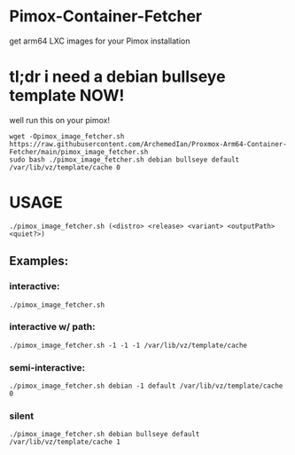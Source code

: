 # Pimox-Container-Fetcher
get arm64 LXC images for your Pimox installation


# tl;dr i need a debian bullseye template NOW!

well run this on your pimox!

```
wget -Opimox_image_fetcher.sh https://raw.githubusercontent.com/ArchemedIan/Proxmox-Arm64-Container-Fetcher/main/pimox_image_fetcher.sh 
sudo bash ./pimox_image_fetcher.sh debian bullseye default /var/lib/vz/template/cache 0
```


# USAGE

`./pimox_image_fetcher.sh (<distro> <release> <variant> <outputPath> <quiet?>)`

## Examples:
###   interactive:

`./pimox_image_fetcher.sh `

###   interactive w/ path:

`./pimox_image_fetcher.sh -1 -1 -1 /var/lib/vz/template/cache`

###   semi-interactive:

`./pimox_image_fetcher.sh debian -1 default /var/lib/vz/template/cache 0`

###   silent

`./pimox_image_fetcher.sh debian bullseye default /var/lib/vz/template/cache 1`
